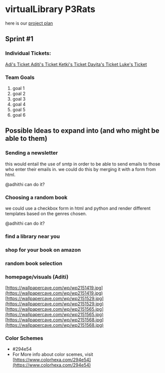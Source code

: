 # virtualLibrary P3Rats

here is our <a href="https://padlet.com/ketkic61666/Rats" > project plan </a> 

## Sprint #1 

### Individual Tickets: 

<a href="https://padlet.com/ketkic61666/Rats" > Adi's Ticket  </a> 
<a href="https://padlet.com/ketkic61666/Rats" > Aditi's Ticket  </a> 
<a href="https://padlet.com/ketkic61666/Rats" > Ketki's Ticket  </a> 
<a href="https://padlet.com/ketkic61666/Rats" > Dayita's Ticket  </a> 
<a href="https://padlet.com/ketkic61666/Rats" > Luke's Ticket  </a> 

### Team Goals 
 1. goal 1 
 2. goal 2 
 3. goal 3 
 4. goal 4 
 5. goal 5
 6. goal 6 

## Possible Ideas to expand into (and who might be able to them) 

### Sending a newsletter 

this would entail the use of smtp in order to be able to send emails to those who enter their emails in. we could do this by merging it with a form from html. 

@adhithi can do it? 

### Choosing a random book 

we could use a checkbox form in html and python and render different templates based on the genres chosen. 

@adhithi can do it?

### find a library near you 


### shop for your book on amazon


### random book selection 

### homepage/visuals (Aditi)
[https://wallpapercave.com/wp/wp2151419.jpg](https://wallpapercave.com/wp/wp2151419.jpg)
[https://wallpapercave.com/wp/wp2151529.jpg](https://wallpapercave.com/wp/wp2151529.jpg)
[https://wallpapercave.com/wp/wp2151565.jpg](https://wallpapercave.com/wp/wp2151565.jpg)
[https://wallpapercave.com/wp/wp2151568.jpg](https://wallpapercave.com/wp/wp2151568.jpg)


### Color Schemes
* #294e54
* For More info about color scemes, visit [https://www.colorhexa.com/294e54](https://www.colorhexa.com/294e54)
